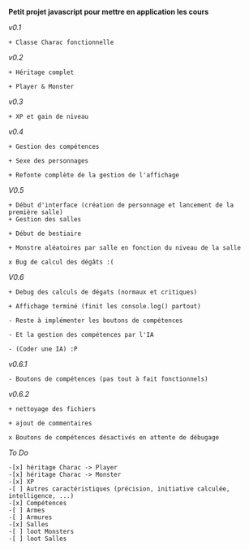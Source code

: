 **Petit projet javascript pour mettre en application les cours**

_v0.1_  

    + Classe Charac fonctionnelle  

_v0.2_  

    + Héritage complet  

    + Player & Monster  

_v0.3_  

    + XP et gain de niveau  
    
_v0.4_  

    + Gestion des compétences  

    + Sexe des personnages  

    + Refonte complète de la gestion de l'affichage  

_V0.5_  

    + Début d'interface (création de personnage et lancement de la première salle)  
    + Gestion des salles  

    + Début de bestiaire  

    + Monstre aléatoires par salle en fonction du niveau de la salle 

    x Bug de calcul des dégâts :(  

_V0.6_  

    + Debug des calculs de dégats (normaux et critiques)  

    + Affichage terminé (finit les console.log() partout)  

    - Reste à implémenter les boutons de compétences  

    - Et la gestion des compétences par l'IA  

    - (Coder une IA) :P  

_v0.6.1_  

    - Boutons de compétences (pas tout à fait fonctionnels)  

_v0.6.2_  

    + nettoyage des fichiers  

    + ajout de commentaires  

    x Boutons de compétences désactivés en attente de débugage  

_To Do_

    -[x] héritage Charac -> Player  
    -[x] héritage Charac -> Monster  
    -[x] XP  
    -[ ] Autres caractéristiques (précision, initiative calculée, intelligence, ...)  
    -[x] Compétences  
    -[ ] Armes  
    -[ ] Armures  
    -[x] Salles  
    -[ ] loot Monsters  
    -[ ] loot Salles  
